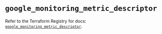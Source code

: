 # `google_monitoring_metric_descriptor`

Refer to the Terraform Registry for docs: [`google_monitoring_metric_descriptor`](https://registry.terraform.io/providers/hashicorp/google-beta/6.9.0/docs/resources/google_monitoring_metric_descriptor).
